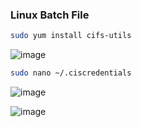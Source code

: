 ### Linux Batch File 

```sh
sudo yum install cifs-utils
```
![image](https://github.com/securewithsam/Security/assets/85324643/57ea4a2a-0c91-4fd6-869e-a203dcea7c48)

```sh
sudo nano ~/.ciscredentials
```
![image](https://github.com/securewithsam/Security/assets/85324643/bbbe2d5c-9f1e-4f24-9ce5-0130f47f1358)

![image](https://github.com/securewithsam/Security/assets/85324643/25796348-835e-4e31-871c-63fd7e2107ba)




